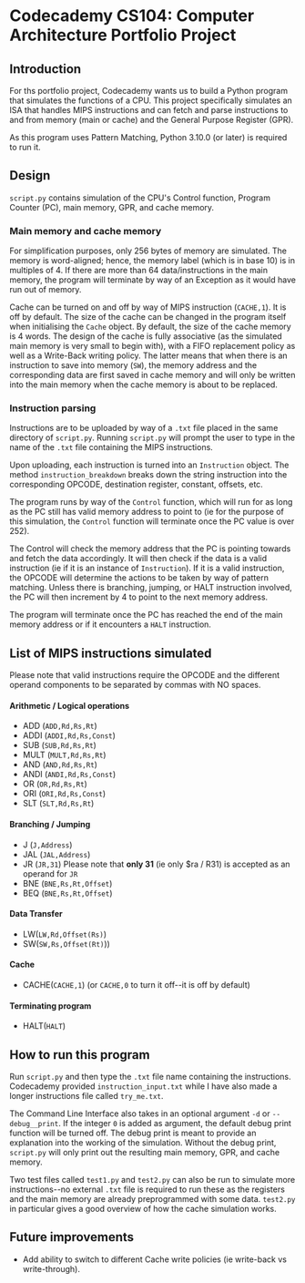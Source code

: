# Codecademy CS104: Computer Architecture Portfolio Project

## Introduction

For ths portfolio project, Codecademy wants us to build a Python program that simulates the functions of a CPU. This project specifically simulates an ISA that handles MIPS instructions and can fetch and parse instructions to and from memory (main or cache) and the General Purpose Register (GPR).

As this program uses Pattern Matching, Python 3.10.0 (or later) is required to run it.

## Design

`script.py` contains simulation of the CPU's Control function, Program Counter (PC), main memory, GPR, and cache memory. 

### Main memory and cache memory

For simplification purposes, only 256 bytes of memory are simulated. The memory is word-aligned; hence, the memory label (which is in base 10) is in multiples of 4. If there are more than 64 data/instructions in the main memory, the program will terminate by way of an Exception as it would have run out of memory.

Cache can be turned on and off by way of MIPS instruction (`CACHE,1`). It is off by default. The size of the cache can be changed in the program itself when initialising the `Cache` object. By default, the size of the cache memory is 4 words. The design of the cache is fully associative (as the simulated main memory is very small to begin with), with a FIFO replacement policy as well as a Write-Back writing policy. The latter means that when there is an instruction to save into memory (`SW`), the memory address and the corresponding data are first saved in cache memory and will only be written into the main memory when the cache memory is about to be replaced.

### Instruction parsing

Instructions are to be uploaded by way of a `.txt` file placed in the same directory of `script.py`. Running `script.py` will prompt the user to type in the name of the `.txt` file containing the MIPS instructions. 

Upon uploading, each instruction is turned into an `Instruction` object. The method `instruction_breakdown` breaks down the string instruction into the corresponding OPCODE, destination register, constant, offsets, etc. 

The program runs by way of the `Control` function, which will run for as long as the PC still has valid memory address to point to (ie for the purpose of this simulation, the `Control` function will terminate once the PC value is over 252). 

The Control will check the memory address that the PC is pointing towards and fetch the data accordingly. It will then check if the data is a valid instruction (ie if it is an instance of `Instruction`). If it is a valid instruction, the OPCODE will determine the actions to be taken by way of pattern matching. Unless there is branching, jumping, or HALT instruction involved, the PC will then increment by 4 to point to the next memory address. 

The program will terminate once the PC has reached the end of the main memory address or if it encounters a `HALT` instruction.

## List of MIPS instructions simulated

Please note that valid instructions require the OPCODE and the different operand components to be separated by commas with NO spaces.

#### Arithmetic / Logical operations 
* ADD (`ADD,Rd,Rs,Rt`)
* ADDI (`ADDI,Rd,Rs,Const`)
* SUB (`SUB,Rd,Rs,Rt`)
* MULT (`MULT,Rd,Rs,Rt`)
* AND (`AND,Rd,Rs,Rt`)
* ANDI (`ANDI,Rd,Rs,Const`)
* OR (`OR,Rd,Rs,Rt`)
* ORI (`ORI,Rd,Rs,Const`)
* SLT (`SLT,Rd,Rs,Rt`)

#### Branching / Jumping
* J (`J,Address`)
* JAL (`JAL,Address`)
* JR (`JR,31`) Please note that **only 31** (ie only $ra / R31) is accepted as an operand for `JR`
* BNE (`BNE,Rs,Rt,Offset`)
* BEQ (`BNE,Rs,Rt,Offset`)

#### Data Transfer
* LW(`LW,Rd,Offset(Rs)`)
* SW(`SW,Rs,Offset(Rt)`))

#### Cache

* CACHE(`CACHE,1`) (or `CACHE,0` to turn it off--it is off by default)

#### Terminating program

* HALT(`HALT`)

## How to run this program

Run `script.py` and then type the `.txt` file name containing the instructions. Codecademy provided `instruction_input.txt` while I have also made a longer instructions file called `try_me.txt`. 

The Command Line Interface also takes in an optional argument `-d` or `--debug__print`. If the integer `0` is added as argument, the default debug print function will be turned off. The debug print is meant to provide an explanation into the working of the simulation. Without the debug print, `script.py` will only print out the resulting main memory, GPR, and cache memory.

Two test files called `test1.py` and `test2.py` can also be run to simulate more instructions--no external `.txt` file is required to run these as the registers and the main memory are already preprogrammed with some data. `test2.py` in particular gives a good overview of how the cache simulation works.

## Future improvements

* Add ability to switch to different Cache write policies (ie write-back vs write-through). 
